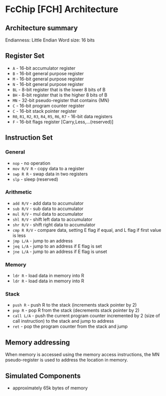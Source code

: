 
# FcChip [FCH] Architecture

## Architecture summary

Endianness: Little Endian
Word size: 16 bits

## Register Set

- `A` - 16-bit accumulator register
- `B` - 16-bit general purpose register
- `M` - 16-bit general purpose register
- `N` - 16-bit general purpose register
- `BL` - 8-bit register that is the lower 8 bits of B
- `BH` - 8-bit register that is the higher 8 bits of B
- `MN` - 32-bit pseudo-register that contains {MN}
- `C` - 16-bit program counter register
- `C` - 16-bit stack pointer register
- `R0`, `R1`, `R2`, `R3`, `R4`, `R5`, `R6`, `R7` - 16-bit data registers
- `F` - 16-bit flags register [Carry,Less,...(reserved)]


## Instruction Set

### General
- `nop` - no operation
- `mov R/V R` - copy data to a register
- `swp R R` - swap data in two registers
- `slp` - sleep (reserved)

### Arithmetic
- `add R/V` - add data to accumulator
- `sub R/V` - sub data to accumulator
- `mul R/V` - mul data to accumulator
- `shl R/V` - shift left data to accumulator
- `shr R/V` - shift right data to accumulator
- `cmp R R/V` - compare data, setting E flag if equal, and L flag if first value is less
- `jmp L/A` - jump to an address
- `jeq L/A` - jump to an address if E flag is set
- `jne L/A` - jump to an address if E flag is unset

### Memory
- `ldr R` - load data in memory into R
- `ldr R` - load data in memory into R

### Stack
- `push R` - push R to the stack (increments stack pointer by 2)
- `pop R` - pop R from the stack (decrements stack pointer by 2)
- `call L/A` - push the current program counter incremented by 2 (size of call instruction) to the stack and jump to address
- `ret` - pop the program counter from the stack and jump

## Memory addressing

When memory is accessed using the memory access instructions, the MN pseudo-register is used to address the location in memory.

## Simulated Components

- approximately 65k bytes of memory
